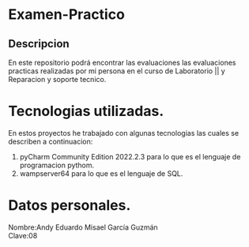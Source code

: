# Examen-Practico
## Descripcion
En este repositorio podrá encontrar las evaluaciones las evaluaciones practicas realizadas
por mi persona en el curso de Laboratorio || y Reparacion y soporte tecnico.
# Tecnologias utilizadas.
En estos proyectos he trabajado con algunas tecnologias las cuales se describen a continuacion:
1) pyCharm Community Edition 2022.2.3 para lo que es el lenguaje de programacion pythom.
2) wampserver64 para lo que es el lenguaje de SQL.
# Datos personales.<br>
Nombre:Andy Eduardo Misael García Guzmán<br>
Clave:08<br>
